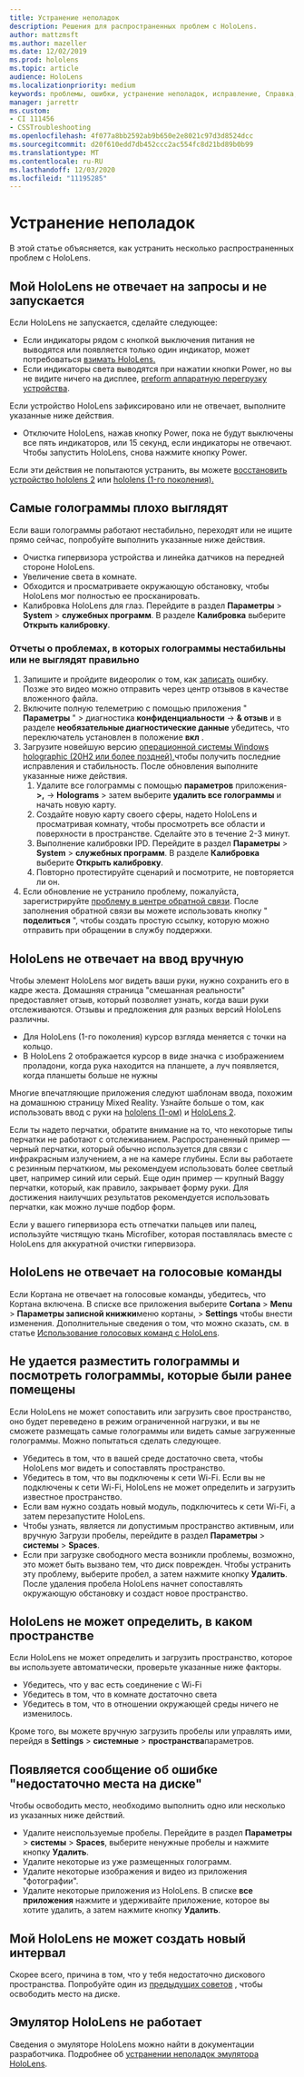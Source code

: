 ```yaml
---
title: Устранение неполадок
description: Решения для распространенных проблем с HoloLens.
author: mattzmsft
ms.author: mazeller
ms.date: 12/02/2019
ms.prod: hololens
ms.topic: article
audience: HoloLens
ms.localizationpriority: medium
keywords: проблемы, ошибки, устранение неполадок, исправление, Справка, поддержка, HoloLens
manager: jarrettr
ms.custom:
- CI 111456
- CSSTroubleshooting
ms.openlocfilehash: 4f077a8bb2592ab9b650e2e8021c97d3d8524dcc
ms.sourcegitcommit: d20f610edd7db452ccc2ac554fc8d21bd89b0b99
ms.translationtype: MT
ms.contentlocale: ru-RU
ms.lasthandoff: 12/03/2020
ms.locfileid: "11195285"
---
```

# Устранение неполадок

В этой статье объясняется, как устранить несколько распространенных проблем с HoloLens.

## Мой HoloLens не отвечает на запросы и не запускается

Если HoloLens не запускается, сделайте следующее:

- Если индикаторы рядом с кнопкой выключения питания не выводятся или появляется только один индикатор, может потребоваться [взимать HoloLens.](hololens-recovery.md#charge-the-device)
- Если индикаторы света выводятся при нажатии кнопки Power, но вы не видите ничего на дисплее, [preform аппаратную перегрузку устройства](hololens-recovery.md#hard-reset-procedure).

Если устройство HoloLens зафиксировано или не отвечает, выполните указанные ниже действия.

- Отключите HoloLens, нажав кнопку Power, пока не будут выключены все пять индикаторов, или 15 секунд, если индикаторы не отвечают. Чтобы запустить HoloLens, снова нажмите кнопку Power.

Если эти действия не попытаются устранить, вы можете [восстановить устройство hololens 2](hololens-recovery.md) или [hololens (1-го поколения).](hololens1-recovery.md)

## Самые голограммы плохо выглядят

Если ваши голограммы работают нестабильно, переходят или не ищите прямо сейчас, попробуйте выполнить указанные ниже действия.

- Очистка гипервизора устройства и линейка датчиков на передней стороне HoloLens.
- Увеличение света в комнате.
- Обходится и просматриваете окружающую обстановку, чтобы HoloLens мог полностью ее просканировать.
- Калибровка HoloLens для глаз. Перейдите в раздел **Параметры**  >  **System**  >  **служебных программ**. В разделе **Калибровка** выберите **Открыть калибровку**.
 
### Отчеты о проблемах, в которых голограммы нестабильны или не выглядят правильно
 
1. Запишите и пройдите видеоролик о том, как [записать](holographic-photos-and-videos.md#capture-a-mixed-reality-video) ошибку. Позже это видео можно отправить через центр отзывов в качестве вложенного файла.  
1. Включите полную телеметрию с помощью приложения " **Параметры** " > диагностика **конфиденциальности**  ->  **& отзыв** и в разделе **необязательные диагностические данные** убедитесь, что переключатель установлен в положение **вкл** .
1. Загрузите новейшую версию [операционной системы Windows holographic (20H2 или более поздней),](hololens-release-notes.md#windows-holographic-version-20h2)чтобы получить последние исправления и стабильность. После обновления выполните указанные ниже действия.
    1. Удалите все голограммы с помощью **параметров** приложения- **>,**  ->  **Holograms** > затем выберите **удалить все голограммы** и начать новую карту.
    1. Создайте новую карту своего сферы, надето HoloLens и просматривая комнату, чтобы просмотреть все области и поверхности в пространстве. Сделайте это в течение 2-3 минут.
    1. Выполнение калибровки IPD. Перейдите в раздел **Параметры**  >  **System**  >  **служебных программ**. В разделе **Калибровка** выберите **Открыть калибровку**.
    1. Повторно протестируйте сценарий и посмотрите, не повторяется ли он.
1. Если обновление не устранило проблему, пожалуйста, зарегистрируйте [проблему в центре обратной связи](hololens-feedback.md). После заполнения обратной связи вы можете использовать кнопку " **поделиться** ", чтобы создать простую ссылку, которую можно отправить при обращении в службу поддержки.

## HoloLens не отвечает на ввод вручную

Чтобы элемент HoloLens мог видеть ваши руки, нужно сохранить его в кадре жеста.  Домашняя страница "смешанная реальности" предоставляет отзыв, который позволяет узнать, когда ваши руки отслеживаются.  Отзывы и предложения для разных версий HoloLens различны.
- Для HoloLens (1-го поколения) курсор взгляда меняется с точки на кольцо.
- В HoloLens 2 отображается курсор в виде значка с изображением проладони, когда рука находится на планшете, а луч появляется, когда планшеты больше не нужны

Многие впечатляющие приложения следуют шаблонам ввода, похожим на домашнюю страницу Mixed Reality.  Узнайте больше о том, как использовать ввод с руки на [hololens (1-ом)](hololens1-basic-usage.md#use-hololens-with-your-hands) и [HoloLens 2](hololens2-basic-usage.md#the-hand-tracking-frame).

Если ты надето перчатки, обратите внимание на то, что некоторые типы перчатки не работают с отслеживанием.  Распространенный пример — черный перчатки, который обычно используется для связи с инфракрасным излучением, а не на камере глубины.  Если вы работаете с резинным перчаткиом, мы рекомендуем использовать более светлый цвет, например синий или серый.  Еще один пример — крупный Baggy перчатки, который, как правило, закрывает форму руки. Для достижения наилучших результатов рекомендуется использовать перчатки, как можно лучше подбор форм.

Если у вашего гипервизора есть отпечатки пальцев или палец, используйте чистящую ткань Microfiber, которая поставлялась вместе с HoloLens для аккуратной очистки гипервизора.

## HoloLens не отвечает на голосовые команды

Если Кортана не отвечает на голосовые команды, убедитесь, что Кортана включена. В списке все приложения выберите **Cortana**  >  **Menu**  >  **Параметры записной книжки**меню кортаны,  >  **Settings** чтобы внести изменения. Дополнительные сведения о том, что можно сказать, см. в статье [Использование голосовых команд с HoloLens](hololens-cortana.md).

## Не удается разместить голограммы и посмотреть голограммы, которые были ранее помещены

Если HoloLens не может сопоставить или загрузить свое пространство, оно будет переведено в режим ограниченной нагрузки, и вы не сможете размещать самые голограммы или видеть самые загруженные голограммы. Можно попытаться сделать следующее.

- Убедитесь в том, что в вашей среде достаточно света, чтобы HoloLens мог видеть и сопоставлять пространство.
- Убедитесь в том, что вы подключены к сети Wi-Fi. Если вы не подключены к сети Wi-Fi, HoloLens не может определить и загрузить известное пространство.
- Если вам нужно создать новый модуль, подключитесь к сети Wi-Fi, а затем перезапустите HoloLens.
- Чтобы узнать, является ли допустимым пространство активным, или вручную Загрузи пробелы, перейдите в раздел **Параметры**  >  **системы**  >  **Spaces**.
- Если при загрузке свободного места возникли проблемы, возможно, это может быть вызвано тем, что диск поврежден. Чтобы устранить эту проблему, выберите пробел, а затем нажмите кнопку **Удалить**. После удаления пробела HoloLens начнет сопоставлять окружающую обстановку и создаст новое пространство.

## HoloLens не может определить, в каком пространстве

Если HoloLens не может определить и загрузить пространство, которое вы используете автоматически, проверьте указанные ниже факторы.

- Убедитесь, что у вас есть соединение с Wi-Fi
- Убедитесь в том, что в комнате достаточно света
- Убедитесь в том, что в отношении окружающей среды ничего не изменилось.

Кроме того, вы можете вручную загрузить пробелы или управлять ими, перейдя в **Settings**  >  **системные**  >  **пространства**параметров.

## Появляется сообщение об ошибке "недостаточно места на диске"

Чтобы освободить место, необходимо выполнить одно или несколько из указанных ниже действий.

- Удалите неиспользуемые пробелы. Перейдите в раздел **Параметры**  >  **системы**  >  **Spaces**, выберите ненужные пробелы и нажмите кнопку **Удалить**.
- Удалите некоторые из уже размещенных голограмм.
- Удалите некоторые изображения и видео из приложения "фотографии".
- Удалите некоторые приложения из HoloLens. В списке **все приложения** нажмите и удерживайте приложение, которое вы хотите удалить, а затем нажмите кнопку **Удалить**.

## Мой HoloLens не может создать новый интервал

Скорее всего, причина в том, что у тебя недостаточно дискового пространства. Попробуйте один из [предыдущих советов](#im-getting-a-low-disk-space-error) , чтобы освободить место на диске.

## Эмулятор HoloLens не работает

Сведения о эмуляторе HoloLens можно найти в документации разработчика.  Подробнее об [устранении неполадок эмулятора HoloLens](https://docs.microsoft.com/windows/mixed-reality/using-the-hololens-emulator#troubleshooting).
